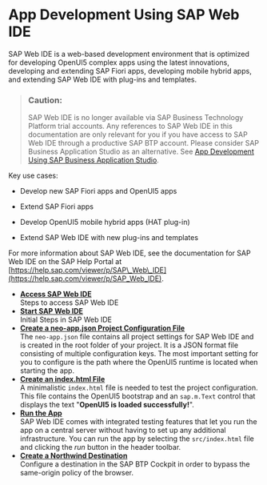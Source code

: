 <!-- loio13ced9493472408999143bc99bbb73b9 -->

# App Development Using SAP Web IDE

SAP Web IDE is a web-based development environment that is optimized for developing OpenUI5 complex apps using the latest innovations, developing and extending SAP Fiori apps, developing mobile hybrid apps, and extending SAP Web IDE with plug-ins and templates.

> ### Caution:  
> SAP Web IDE is no longer available via SAP Business Technology Platform trial accounts. Any references to SAP Web IDE in this documentation are only relevant for you if you have access to SAP Web IDE through a productive SAP BTP account. Please consider SAP Business Application Studio as an alternative. See [App Development Using SAP Business Application Studio](app-development-using-sap-business-application-studio-6bbad66.md).

Key use cases:

-   Develop new SAP Fiori apps and OpenUI5 apps

-   Extend SAP Fiori apps

-   Develop OpenUI5 mobile hybrid apps \(HAT plug-in\)

-   Extend SAP Web IDE with new plug-ins and templates


For more information about SAP Web IDE, see the documentation for SAP Web IDE on the SAP Help Portal at [https://help.sap.com/viewer/p/SAP\_Web\_IDE](https://help.sap.com/viewer/p/SAP_Web_IDE).

-   **[Access SAP Web IDE](access-sap-web-ide-34bfb45.md "Steps to access SAP Web IDE")**  
Steps to access SAP Web IDE
-   **[Start SAP Web IDE](start-sap-web-ide-213a69c.md "Initial Steps in SAP Web IDE")**  
Initial Steps in SAP Web IDE
-   **[Create a neo-app.json Project Configuration File](create-a-neo-app-json-project-configuration-file-28fa753.md "The neo-app.json file contains all project settings for SAP Web IDE
		and is created in the root folder of your project. It is a JSON format file consisting of multiple configuration keys. The most important
		setting for you to configure is the path where the OpenUI5 runtime is located when
		starting the app.")**  
The `neo-app.json` file contains all project settings for SAP Web IDE and is created in the root folder of your project. It is a JSON format file consisting of multiple configuration keys. The most important setting for you to configure is the path where the OpenUI5 runtime is located when starting the app.
-   **[Create an index.html File](create-an-index-html-file-f7cbafc.md "A minimalistic index.html file is needed to test the project
		configuration. This file contains the OpenUI5 bootstrap and an
			sap.m.Text control that displays the text &quot;OpenUI5 is loaded
			successfully!&quot;.")**  
A minimalistic `index.html` file is needed to test the project configuration. This file contains the OpenUI5 bootstrap and an `sap.m.Text` control that displays the text "**OpenUI5 is loaded successfully!**".
-   **[Run the App](run-the-app-745424a.md "SAP Web IDE comes with integrated
		testing features that let you run the app on a central server without having to set up any
		additional infrastructure. You can run the app by selecting the
			src/index.html file and clicking the run
		button in the header toolbar.")**  
SAP Web IDE comes with integrated testing features that let you run the app on a central server without having to set up any additional infrastructure. You can run the app by selecting the `src/index.html` file and clicking the *run* button in the header toolbar.
-   **[Create a Northwind Destination](create-a-northwind-destination-3a16c7a.md "Configure a destination in the SAP BTP Cockpit in order to
		bypass the same-origin policy of the browser.")**  
Configure a destination in the SAP BTP Cockpit in order to bypass the same-origin policy of the browser.

